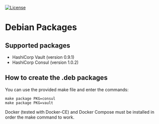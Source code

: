 [![License](https://img.shields.io/badge/License-Apache--2.0-blue.svg)](https://spdx.org/licenses/Apache-2.0.html)

# Debian Packages

## Supported packages

 * HashiCorp Vault (version 0.9.1)
 * HashiCorp Consul (version 1.0.2)

## How to create the .deb packages

You can use the provided make file and enter the commands:

    make package PKG=consul
    make package PKG=vault

Docker (tested with Docker-CE) and Docker Compose must be installed in order the make command to work.
